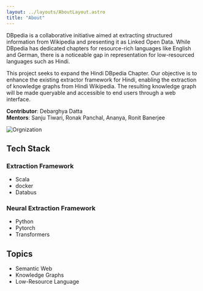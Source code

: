 ```yaml
---
layout: ../layouts/AboutLayout.astro
title: "About"
---
```


DBpedia is a collaborative initiative aimed at extracting structured information from Wikipedia and presenting it as Linked Open Data. While DBpedia has dedicated chapters for resource-rich languages like English and German, there is a noticeable gap in representation for low-resourced languages such as Hindi.

This project seeks to expand the Hindi DBpedia Chapter. Our objective is to enhance the existing extractor framework for Hindi, enabling the extraction of knowledge graphs from Hindi Wikipedia. The resulting knowledge graph will be made queryable and accessible to end users through a web interface.

**Contributor**: Debarghya Datta  
**Mentors**: Sanju Tiwari, Ronak Panchal, Ananya, Ronit Banerjee

<div>
  <img src="/assets/gsoc_x_dbpedia.png" class="sm:h-1/2 mx-auto" alt="Orgnization">
</div>

## Tech Stack

### Extraction Framework

- Scala
- docker
- Databus

### Neural Extraction Framework

- Python
- Pytorch
- Transformers

## Topics

- Semantic Web
- Knowledge Graphs
- Low-Resource Language
